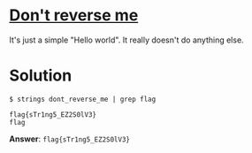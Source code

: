 # [Don't reverse me](http://s1063.vdi.mipt.ru:8000/challenges#Don't%20reverse%20me)
It's just a simple "Hello world". It really doesn't do anything else.

# Solution 
`$ strings dont_reverse_me | grep flag`
```
flag{sTr1ng5_EZ2S0lV3}
flag
```

**Answer**: `flag{sTr1ng5_EZ2S0lV3}`